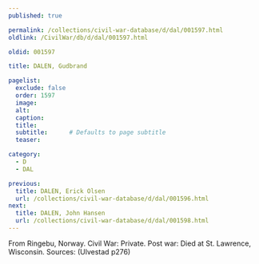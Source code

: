 ```yaml
---
published: true

permalink: /collections/civil-war-database/d/dal/001597.html
oldlink: /CivilWar/db/d/dal/001597.html

oldid: 001597

title: DALEN, Gudbrand

pagelist:
  exclude: false
  order: 1597
  image: 
  alt:
  caption:
  title:
  subtitle:      # Defaults to page subtitle
  teaser:

category: 
  - D 
  - DAL

previous:
  title: DALEN, Erick Olsen
  url: /collections/civil-war-database/d/dal/001596.html  
next:
  title: DALEN, John Hansen
  url: /collections/civil-war-database/d/dal/001598.html   
---
```

From Ringebu, Norway. Civil War: Private. Post war: Died at St. Lawrence, Wisconsin. Sources: (Ulvestad p276)
